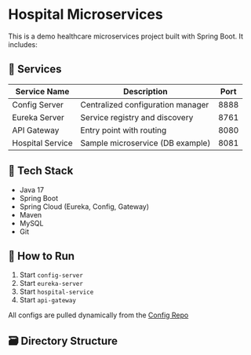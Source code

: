 # Hospital Microservices

This is a demo healthcare microservices project built with Spring Boot. It includes:

## 🧱 Services

| Service Name     | Description                        | Port |
|------------------|------------------------------------|------|
| Config Server    | Centralized configuration manager  | 8888 |
| Eureka Server    | Service registry and discovery     | 8761 |
| API Gateway      | Entry point with routing           | 8080 |
| Hospital Service | Sample microservice (DB example)   | 8081 |

## 🔧 Tech Stack

- Java 17
- Spring Boot
- Spring Cloud (Eureka, Config, Gateway)
- Maven
- MySQL
- Git

## 🚀 How to Run

1. Start `config-server`
2. Start `eureka-server`
3. Start `hospital-service`
4. Start `api-gateway`

All configs are pulled dynamically from the [Config Repo](https://github.com/YOUR_USERNAME/hospital-config-repo)

## 🗃️ Directory Structure

